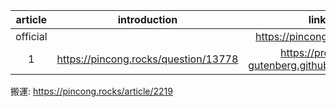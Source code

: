 |article|introduction|link|github|
|:-:|:-:|:-:|:-:|
|official||https://pincong.rocks/hot/||
|1|https://pincong.rocks/question/13778|https://project-gutenberg.github.io/Pincong/|https://github.com/Project-Gutenberg/Pincong|

搬運: https://pincong.rocks/article/2219
